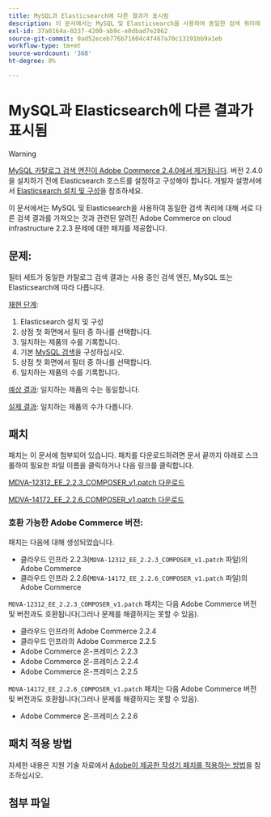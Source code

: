```yaml
---
title: MySQL과 Elasticsearch에 다른 결과가 표시됨
description: 이 문서에서는 MySQL 및 Elasticsearch을 사용하여 동일한 검색 쿼리에 대해 서로 다른 검색 결과를 가져오는 것과 관련된 알려진 Adobe Commerce on cloud infrastructure 2.2.3 문제에 대한 패치를 제공합니다.
exl-id: 37a0164a-0237-4200-ab9c-e0dbad7e2062
source-git-commit: 0ad52eceb776b71604c4f467a70c13191bb9a1eb
workflow-type: tm+mt
source-wordcount: '368'
ht-degree: 0%

---
```


# MySQL과 Elasticsearch에 다른 결과가 표시됨

>[!WARNING]
>
> [MySQL 카탈로그 검색 엔진이 Adobe Commerce 2.4.0에서 제거됩니다](/help/announcements/adobe-commerce-announcements/mysql-catalog-search-engine-will-be-removed-in-magento-2-4-0.md). 버전 2.4.0을 설치하기 전에 Elasticsearch 호스트를 설정하고 구성해야 합니다. 개발자 설명서에서 [Elasticsearch 설치 및 구성](https://devdocs.magento.com/guides/v2.3/config-guide/elasticsearch/es-overview.html)을 참조하세요.

이 문서에서는 MySQL 및 Elasticsearch을 사용하여 동일한 검색 쿼리에 대해 서로 다른 검색 결과를 가져오는 것과 관련된 알려진 Adobe Commerce on cloud infrastructure 2.2.3 문제에 대한 패치를 제공합니다.

## 문제:

필터 세트가 동일한 카탈로그 검색 결과는 사용 중인 검색 엔진, MySQL 또는 Elasticsearch에 따라 다릅니다.

<u>재현 단계</u>:

1. Elasticsearch 설치 및 구성
1. 상점 첫 화면에서 필터 중 하나를 선택합니다.
1. 일치하는 제품의 수를 기록합니다.
1. 기본 [MySQL 검색](/help/announcements/adobe-commerce-announcements/mysql-catalog-search-engine-will-be-removed-in-magento-2-4-0.md)을 구성하십시오.
1. 상점 첫 화면에서 필터 중 하나를 선택합니다.
1. 일치하는 제품의 수를 기록합니다.

<u>예상 결과</u>:
일치하는 제품의 수는 동일합니다.

<u>실제 결과</u>:
일치하는 제품의 수가 다릅니다.

## 패치

패치는 이 문서에 첨부되어 있습니다. 패치를 다운로드하려면 문서 끝까지 아래로 스크롤하여 필요한 파일 이름을 클릭하거나 다음 링크를 클릭합니다.

[MDVA-12312\_EE\_2.2.3\_COMPOSER\_v1.patch 다운로드](assets/MDVA-12312_EE_2.2.3_COMPOSER_v1.patch.zip)

[MDVA-14172\_EE\_2.2.6\_COMPOSER\_v1.patch 다운로드](assets/MDVA-14172_EE_2.2.6_COMPOSER_v1.patch.zip)

### 호환 가능한 Adobe Commerce 버전:

패치는 다음에 대해 생성되었습니다.

* 클라우드 인프라 2.2.3(`MDVA-12312_EE_2.2.3_COMPOSER_v1.patch` 파일)의 Adobe Commerce
* 클라우드 인프라 2.2.6(`MDVA-14172_EE_2.2.6_COMPOSER_v1.patch` 파일)의 Adobe Commerce

`MDVA-12312_EE_2.2.3_COMPOSER_v1.patch` 패치는 다음 Adobe Commerce 버전 및 버전과도 호환됩니다(그러나 문제를 해결하지는 못할 수 있음).

* 클라우드 인프라의 Adobe Commerce 2.2.4
* 클라우드 인프라의 Adobe Commerce 2.2.5
* Adobe Commerce 온-프레미스 2.2.3
* Adobe Commerce 온-프레미스 2.2.4
* Adobe Commerce 온-프레미스 2.2.5

`MDVA-14172_EE_2.2.6_COMPOSER_v1.patch` 패치는 다음 Adobe Commerce 버전 및 버전과도 호환됩니다(그러나 문제를 해결하지는 못할 수 있음).

* Adobe Commerce 온-프레미스 2.2.6

## 패치 적용 방법

자세한 내용은 지원 기술 자료에서 [Adobe이 제공한 작성기 패치를 적용하는 방법](/help/how-to/general/how-to-apply-a-composer-patch-provided-by-magento.md)을 참조하십시오.

## 첨부 파일
